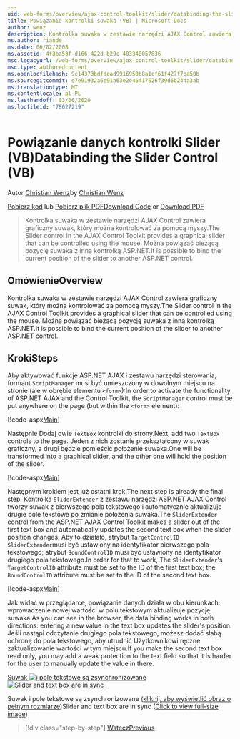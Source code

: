 ```yaml
---
uid: web-forms/overview/ajax-control-toolkit/slider/databinding-the-slider-control-vb
title: Powiązanie kontrolki suwaka (VB) | Microsoft Docs
author: wenz
description: Kontrolka suwaka w zestawie narzędzi AJAX Control zawiera graficzny suwak, który można kontrolować za pomocą myszy. Istnieje możliwość powiązania bieżącego positio...
ms.author: riande
ms.date: 06/02/2008
ms.assetid: 4f3ba53f-d166-422d-b29c-403348057836
msc.legacyurl: /web-forms/overview/ajax-control-toolkit/slider/databinding-the-slider-control-vb
msc.type: authoredcontent
ms.openlocfilehash: 9c14373bdfdead9916950b8a1cf61f427f7ba50b
ms.sourcegitcommit: e7e91932a6e91a63e2e46417626f39d6b244a3ab
ms.translationtype: MT
ms.contentlocale: pl-PL
ms.lasthandoff: 03/06/2020
ms.locfileid: "78627219"
---
```

# <a name="databinding-the-slider-control-vb"></a><span data-ttu-id="de5ab-104">Powiązanie danych kontrolki Slider (VB)</span><span class="sxs-lookup"><span data-stu-id="de5ab-104">Databinding the Slider Control (VB)</span></span>

<span data-ttu-id="de5ab-105">Autor [Christian Wenz](https://github.com/wenz)</span><span class="sxs-lookup"><span data-stu-id="de5ab-105">by [Christian Wenz](https://github.com/wenz)</span></span>

<span data-ttu-id="de5ab-106">[Pobierz kod](https://download.microsoft.com/download/9/3/f/93f8daea-bebd-4821-833b-95205389c7d0/Slider0.vb.zip) lub [Pobierz plik PDF](https://download.microsoft.com/download/2/d/c/2dc10e34-6983-41d4-9c08-f78f5387d32b/slider0VB.pdf)</span><span class="sxs-lookup"><span data-stu-id="de5ab-106">[Download Code](https://download.microsoft.com/download/9/3/f/93f8daea-bebd-4821-833b-95205389c7d0/Slider0.vb.zip) or [Download PDF](https://download.microsoft.com/download/2/d/c/2dc10e34-6983-41d4-9c08-f78f5387d32b/slider0VB.pdf)</span></span>

> <span data-ttu-id="de5ab-107">Kontrolka suwaka w zestawie narzędzi AJAX Control zawiera graficzny suwak, który można kontrolować za pomocą myszy.</span><span class="sxs-lookup"><span data-stu-id="de5ab-107">The Slider control in the AJAX Control Toolkit provides a graphical slider that can be controlled using the mouse.</span></span> <span data-ttu-id="de5ab-108">Można powiązać bieżącą pozycję suwaka z inną kontrolką ASP.NET.</span><span class="sxs-lookup"><span data-stu-id="de5ab-108">It is possible to bind the current position of the slider to another ASP.NET control.</span></span>

## <a name="overview"></a><span data-ttu-id="de5ab-109">Omówienie</span><span class="sxs-lookup"><span data-stu-id="de5ab-109">Overview</span></span>

<span data-ttu-id="de5ab-110">Kontrolka suwaka w zestawie narzędzi AJAX Control zawiera graficzny suwak, który można kontrolować za pomocą myszy.</span><span class="sxs-lookup"><span data-stu-id="de5ab-110">The Slider control in the AJAX Control Toolkit provides a graphical slider that can be controlled using the mouse.</span></span> <span data-ttu-id="de5ab-111">Można powiązać bieżącą pozycję suwaka z inną kontrolką ASP.NET.</span><span class="sxs-lookup"><span data-stu-id="de5ab-111">It is possible to bind the current position of the slider to another ASP.NET control.</span></span>

## <a name="steps"></a><span data-ttu-id="de5ab-112">Kroki</span><span class="sxs-lookup"><span data-stu-id="de5ab-112">Steps</span></span>

<span data-ttu-id="de5ab-113">Aby aktywować funkcje ASP.NET AJAX i zestawu narzędzi sterowania, formant `ScriptManager` musi być umieszczony w dowolnym miejscu na stronie (ale w obrębie elementu `<form>`):</span><span class="sxs-lookup"><span data-stu-id="de5ab-113">In order to activate the functionality of ASP.NET AJAX and the Control Toolkit, the `ScriptManager` control must be put anywhere on the page (but within the `<form>` element):</span></span>

[!code-aspx[Main](databinding-the-slider-control-vb/samples/sample1.aspx)]

<span data-ttu-id="de5ab-114">Następnie Dodaj dwie `TextBox` kontrolki do strony.</span><span class="sxs-lookup"><span data-stu-id="de5ab-114">Next, add two `TextBox` controls to the page.</span></span> <span data-ttu-id="de5ab-115">Jeden z nich zostanie przekształcony w suwak graficzny, a drugi będzie pomieścić położenie suwaka.</span><span class="sxs-lookup"><span data-stu-id="de5ab-115">One will be transformed into a graphical slider, and the other one will hold the position of the slider.</span></span>

[!code-aspx[Main](databinding-the-slider-control-vb/samples/sample2.aspx)]

<span data-ttu-id="de5ab-116">Następnym krokiem jest już ostatni krok.</span><span class="sxs-lookup"><span data-stu-id="de5ab-116">The next step is already the final step.</span></span> <span data-ttu-id="de5ab-117">Kontrolka `SliderExtender` z zestawu narzędzi ASP.NET AJAX Control tworzy suwak z pierwszego pola tekstowego i automatycznie aktualizuje drugie pole tekstowe po zmianie położenia suwaka.</span><span class="sxs-lookup"><span data-stu-id="de5ab-117">The `SliderExtender` control from the ASP.NET AJAX Control Toolkit makes a slider out of the first text box and automatically updates the second text box when the slider position changes.</span></span> <span data-ttu-id="de5ab-118">Aby to działało, atrybut `TargetControlID` `SliderExtender`musi być ustawiony na identyfikator pierwszego pola tekstowego; atrybut `BoundControlID` musi być ustawiony na identyfikator drugiego pola tekstowego.</span><span class="sxs-lookup"><span data-stu-id="de5ab-118">In order for that to work, The `SliderExtender`'s `TargetControlID` attribute must be set to the ID of the first text box; the `BoundControlID` attribute must be set to the ID of the second text box.</span></span>

[!code-aspx[Main](databinding-the-slider-control-vb/samples/sample3.aspx)]

<span data-ttu-id="de5ab-119">Jak widać w przeglądarce, powiązanie danych działa w obu kierunkach: wprowadzenie nowej wartości w polu tekstowym aktualizuje pozycję suwaka.</span><span class="sxs-lookup"><span data-stu-id="de5ab-119">As you can see in the browser, the data binding works in both directions: entering a new value in the text box updates the slider's position.</span></span> <span data-ttu-id="de5ab-120">Jeśli nastąpi odczytanie drugiego pola tekstowego, możesz dodać słabą ochronę do pola tekstowego, aby utrudnić Użytkownikowi ręczne zaktualizowanie wartości w tym miejscu.</span><span class="sxs-lookup"><span data-stu-id="de5ab-120">If you make the second text box read only, you may add a weak protection to the text field so that it is harder for the user to manually update the value in there.</span></span>

<span data-ttu-id="de5ab-121">[Suwak ![i pole tekstowe są zsynchronizowane](databinding-the-slider-control-vb/_static/image2.png)](databinding-the-slider-control-vb/_static/image1.png)</span><span class="sxs-lookup"><span data-stu-id="de5ab-121">[![Slider and text box are in sync](databinding-the-slider-control-vb/_static/image2.png)](databinding-the-slider-control-vb/_static/image1.png)</span></span>

<span data-ttu-id="de5ab-122">Suwak i pole tekstowe są zsynchronizowane ([kliknij, aby wyświetlić obraz o pełnym rozmiarze](databinding-the-slider-control-vb/_static/image3.png))</span><span class="sxs-lookup"><span data-stu-id="de5ab-122">Slider and text box are in sync ([Click to view full-size image](databinding-the-slider-control-vb/_static/image3.png))</span></span>

> [!div class="step-by-step"]
> [<span data-ttu-id="de5ab-123">Wstecz</span><span class="sxs-lookup"><span data-stu-id="de5ab-123">Previous</span></span>](using-the-slider-control-with-auto-postback-vb.md)
